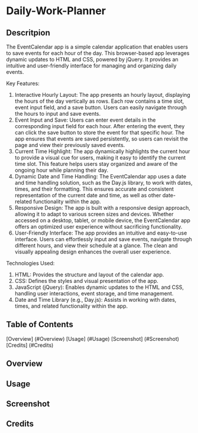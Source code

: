 # Daily-Work-Planner

##  Descritpion 
The EventCalendar app is a simple calendar application that enables users to save events for each hour of the day. This browser-based app leverages dynamic updates to HTML and CSS, powered by jQuery. It provides an intuitive and user-friendly interface for managing and organizing daily events.

Key Features:
1. Interactive Hourly Layout: The app presents an hourly layout, displaying the hours of the day vertically as rows. Each row contains a time slot, event input field, and a save button. Users can easily navigate through the hours to input and save events.
2. Event Input and Save: Users can enter event details in the corresponding input field for each hour. After entering the event, they can click the save button to store the event for that specific hour. The app ensures that events are saved persistently, so users can revisit the page and view their previously saved events.
3. Current Time Highlight: The app dynamically highlights the current hour to provide a visual cue for users, making it easy to identify the current time slot. This feature helps users stay organized and aware of the ongoing hour while planning their day.
4. Dynamic Date and Time Handling: The EventCalendar app uses a date and time handling solution, such as the Day.js library, to work with dates, times, and their formatting. This ensures accurate and consistent representation of the current date and time, as well as other date-related functionality within the app.
5. Responsive Design: The app is built with a responsive design approach, allowing it to adapt to various screen sizes and devices. Whether accessed on a desktop, tablet, or mobile device, the EventCalendar app offers an optimized user experience without sacrificing functionality.
6. User-Friendly Interface: The app provides an intuitive and easy-to-use interface. Users can effortlessly input and save events, navigate through different hours, and view their schedule at a glance. The clean and visually appealing design enhances the overall user experience.

Technologies Used:
1. HTML: Provides the structure and layout of the calendar app.
2. CSS: Defines the styles and visual presentation of the app.
3. JavaScript (jQuery): Enables dynamic updates to the HTML and CSS, handling user interactions, event storage, and time management.
4. Date and Time Library (e.g., Day.js): Assists in working with dates, times, and related functionality within the app.

## Table of Contents
[Overview] (#Overview)
[Usage] (#Usage)
[Screenshot] (#Screenshot)
[Credits] (#Credits)

##  Overview
##  Usage
##  Screenshot
##  Credits

